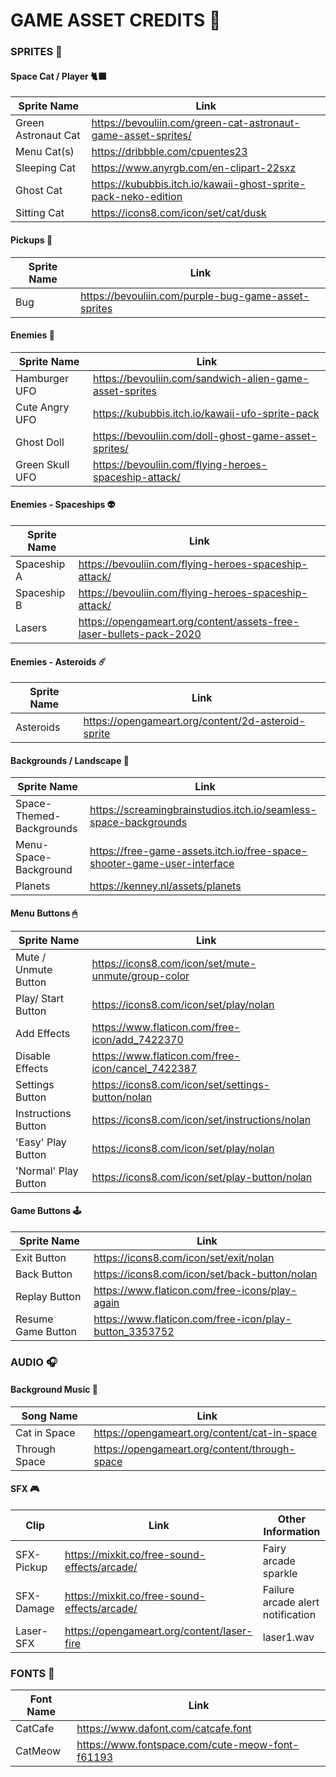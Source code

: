  # GAME ASSET CREDITS 👾

### SPRITES 🐁

#### Space Cat / Player 🐈‍⬛

| Sprite Name                  | Link                                                           |
| -----------                  | -----------                                                    |
| Green Astronaut Cat          | https://bevouliin.com/green-cat-astronaut-game-asset-sprites/  |
| Menu Cat(s)                  | https://dribbble.com/cpuentes23                                |
| Sleeping Cat                 | https://www.anyrgb.com/en-clipart-22sxz                        |
| Ghost Cat                    | https://kububbis.itch.io/kawaii-ghost-sprite-pack-neko-edition |
| Sitting Cat                  | https://icons8.com/icon/set/cat/dusk                           |

#### Pickups 🐛

| Sprite Name  | Link                                                |
| -----------  | -----------                                         |
| Bug          | https://bevouliin.com/purple-bug-game-asset-sprites |

#### Enemies 👻

| Sprite Name     | Link                                                    |
| -----------     | -----------                                             |
| Hamburger UFO   | https://bevouliin.com/sandwich-alien-game-asset-sprites |
| Cute Angry UFO  | https://kububbis.itch.io/kawaii-ufo-sprite-pack         |
| Ghost Doll      | https://bevouliin.com/doll-ghost-game-asset-sprites/    |
| Green Skull UFO | https://bevouliin.com/flying-heroes-spaceship-attack/   |

#### Enemies - Spaceships 👽

| Sprite Name     | Link                                                                    |
| -----------     | -----------                                                             |
| Spaceship A     | https://bevouliin.com/flying-heroes-spaceship-attack/                   |
| Spaceship B     | https://bevouliin.com/flying-heroes-spaceship-attack/                   |
| Lasers          | https://opengameart.org/content/assets-free-laser-bullets-pack-2020     |

#### Enemies - Asteroids ☄️

| Sprite Name     | Link                                                                    |
| -----------     | -----------                                                             |
| Asteroids       | https://opengameart.org/content/2d-asteroid-sprite                      |


#### Backgrounds / Landscape 🌌

| Sprite Name              | Link                                                                    |
| -----------              | -----------                                                             |
| Space-Themed-Backgrounds | https://screamingbrainstudios.itch.io/seamless-space-backgrounds        |
| Menu-Space-Background    | https://free-game-assets.itch.io/free-space-shooter-game-user-interface |
| Planets                  | https://kenney.nl/assets/planets                                        |

#### Menu Buttons 🖰

| Sprite Name          | Link                                                   |
| -----------          | -----------                                            |
| Mute / Unmute Button | https://icons8.com/icon/set/mute-unmute/group-color    |
| Play/ Start Button   | https://icons8.com/icon/set/play/nolan                 |
| Add Effects          | https://www.flaticon.com/free-icon/add_7422370         |
| Disable Effects      | https://www.flaticon.com/free-icon/cancel_7422387      |
| Settings Button      | https://icons8.com/icon/set/settings-button/nolan      |
| Instructions Button  | https://icons8.com/icon/set/instructions/nolan         |
| 'Easy' Play Button   | https://icons8.com/icon/set/play/nolan                 |
| 'Normal' Play Button | https://icons8.com/icon/set/play-button/nolan          |

#### Game Buttons 🕹️

| Sprite Name          | Link                                                   |
| -----------          | -----------                                            |
| Exit Button          | https://icons8.com/icon/set/exit/nolan                 |
| Back Button          | https://icons8.com/icon/set/back-button/nolan          |
| Replay Button        | https://www.flaticon.com/free-icons/play-again         |
| Resume Game Button   | https://www.flaticon.com/free-icon/play-button_3353752 |

### AUDIO 🎧

#### Background Music 🌠

| Song Name     | Link                                          |
| -----------   | -----------                                   |
| Cat in Space  | https://opengameart.org/content/cat-in-space  |
| Through Space | https://opengameart.org/content/through-space | 
                                   
#### SFX 🎮

| Clip            | Link                                               | Other Information                 |
| -----------     | -----------                                        | -----------                       |
| SFX-Pickup      | https://mixkit.co/free-sound-effects/arcade/       | Fairy arcade sparkle              |
| SFX-Damage      | https://mixkit.co/free-sound-effects/arcade/       | Failure arcade alert notification |
| Laser-SFX       | https://opengameart.org/content/laser-fire         | laser1.wav                        |                                  

### FONTS 🐾

| Font Name    | Link                                            |
| -----------  | -----------                                     |
| CatCafe      | https://www.dafont.com/catcafe.font             |
| CatMeow      | https://www.fontspace.com/cute-meow-font-f61193 |
